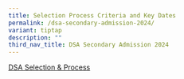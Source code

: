 ```yaml
---
title: Selection Process Criteria and Key Dates
permalink: /dsa-secondary-admission-2024/
variant: tiptap
description: ""
third_nav_title: DSA Secondary Admission 2024
---
```

<p><a href="/files/2024_DSA_Website_Stage_2_Selection_and_Process.pdf" rel="noopener noreferrer nofollow" target="_blank">DSA Selection &amp; Process</a>
</p>